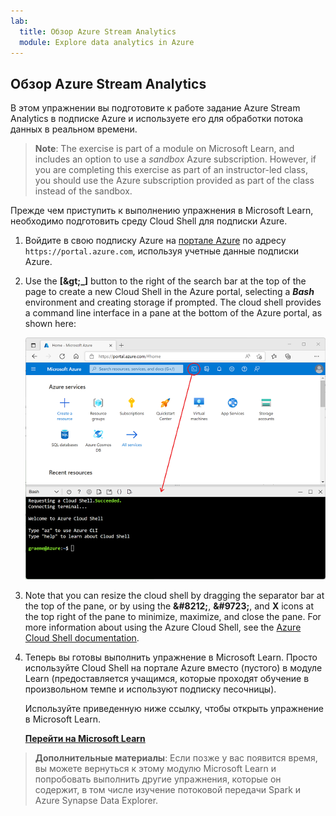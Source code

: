 ```yaml
---
lab:
  title: Обзор Azure Stream Analytics
  module: Explore data analytics in Azure
---
```


## <a name="explore-azure-stream-analytics"></a>Обзор Azure Stream Analytics

В этом упражнении вы подготовите к работе задание Azure Stream Analytics в подписке Azure и используете его для обработки потока данных в реальном времени.

> <bpt id="p1">**</bpt>Note<ept id="p1">**</ept>: The exercise is part of a module on Microsoft Learn, and includes an option to use a <bpt id="p2">*</bpt>sandbox<ept id="p2">*</ept> Azure subscription. However, if you are completing this exercise as part of an instructor-led class, you should use the Azure subscription provided as part of the class instead of the sandbox.

Прежде чем приступить к выполнению упражнения в Microsoft Learn, необходимо подготовить среду Cloud Shell для подписки Azure.

1. Войдите в свою подписку Azure на [портале Azure](https://portal.azure.com) по адресу `https://portal.azure.com`, используя учетные данные подписки Azure.
2. Use the <bpt id="p1">**</bpt>[<ph id="ph1">\&gt;</ph>_]<ept id="p1">**</ept> button to the right of the search bar at the top of the page to create a new Cloud Shell in the Azure portal, selecting a <bpt id="p2">***</bpt>Bash<ept id="p2">***</ept> environment and creating storage if prompted. The cloud shell provides a command line interface in a pane at the bottom of the Azure portal, as shown here:

    ![Портал Azure с областью Cloud Shell](./images/cloud-shell.png)

3. Note that you can resize the cloud shell by dragging the separator bar at the top of the pane, or by using the <bpt id="p1">**</bpt>&amp;#8212;<ept id="p1">**</ept>, <bpt id="p2">**</bpt>&amp;#9723;<ept id="p2">**</ept>, and <bpt id="p3">**</bpt>X<ept id="p3">**</ept> icons at the top right of the pane to minimize, maximize, and close the pane. For more information about using the Azure Cloud Shell, see the <bpt id="p1">[</bpt>Azure Cloud Shell documentation<ept id="p1">](https://docs.microsoft.com/azure/cloud-shell/overview)</ept>.

4. Теперь вы готовы выполнить упражнение в Microsoft Learn. Просто используйте Cloud Shell на портале Azure вместо (пустого) в модуле Learn (предоставляется учащимся, которые проходят обучение в произвольном темпе и используют подписку песочницы).

    Используйте приведенную ниже ссылку, чтобы открыть упражнение в Microsoft Learn.

    **[Перейти на Microsoft Learn](https://docs.microsoft.com/learn/modules/explore-fundamentals-stream-processing/5-exercise-stream-analytics#create-azure-resources)**

> **Дополнительные материалы**: Если позже у вас появится время, вы можете вернуться к этому модулю Microsoft Learn и попробовать выполнить другие упражнения, которые он содержит, в том числе изучение потоковой передачи Spark и Azure Synapse Data Explorer.
